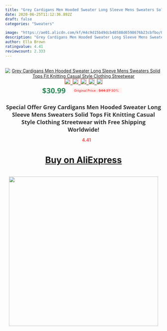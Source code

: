 ```yaml
---
title: "Grey Cardigans Men Hooded Sweater Long Sleeve Mens Sweaters Solid Tops Fit Knitting Casual Style Clothing Streetwear"
date: 2020-06-25T11:12:36.892Z
draft: false
categories: "Sweaters"

image: "https://ae01.alicdn.com/kf/H4c9d15b49dcb48588d6598676b23cbfbo/Grey-Cardigans-Men-Hooded-Sweater-Long-Sleeve-Mens-Sweaters-Solid-Tops-Fit-Knitting-Casual-Style-Clothing.jpg"
description: "Grey Cardigans Men Hooded Sweater Long Sleeve Mens Sweaters Solid Tops Fit Knitting Casual Style Clothing Streetwear"
author: Ella Brown
ratingvalue: 4.41
reviewcount: 2.333
---
```

<br>
<div style="text-align: center;">
<a href="https://s.click.aliexpress.com/e/_A0Gkav" target="_blank" rel="nofollow noopener noreferrer"><img alt="Grey Cardigans Men Hooded Sweater Long Sleeve Mens Sweaters Solid Tops Fit Knitting Casual Style Clothing Streetwear" class="magnifier-image" src="https://ae01.alicdn.com/kf/H4c9d15b49dcb48588d6598676b23cbfbo/Grey-Cardigans-Men-Hooded-Sweater-Long-Sleeve-Mens-Sweaters-Solid-Tops-Fit-Knitting-Casual-Style-Clothing.jpg_640x640.jpg">
<br>
<img style="border:1px solid salmon" src="https://ae01.alicdn.com/kf/H4c9d15b49dcb48588d6598676b23cbfbo/Grey-Cardigans-Men-Hooded-Sweater-Long-Sleeve-Mens-Sweaters-Solid-Tops-Fit-Knitting-Casual-Style-Clothing.jpg_120x120.jpg">&nbsp;&nbsp;<img style="border:1px solid salmon" src="https://ae01.alicdn.com/kf/H63447973c15b4c7c85677b95c5b41fb4e/Grey-Cardigans-Men-Hooded-Sweater-Long-Sleeve-Mens-Sweaters-Solid-Tops-Fit-Knitting-Casual-Style-Clothing.jpg_120x120.jpg">&nbsp;&nbsp;<img style="border:1px solid salmon" src="https://ae01.alicdn.com/kf/H8322b730f480467bbc90f5cf7acf193ci/Grey-Cardigans-Men-Hooded-Sweater-Long-Sleeve-Mens-Sweaters-Solid-Tops-Fit-Knitting-Casual-Style-Clothing.jpg_120x120.jpg">&nbsp;&nbsp;<img style="border:1px solid salmon" src="https://ae01.alicdn.com/kf/H93046261eb9d4fdbbcba08cc0fe674a6u/Grey-Cardigans-Men-Hooded-Sweater-Long-Sleeve-Mens-Sweaters-Solid-Tops-Fit-Knitting-Casual-Style-Clothing.jpg_120x120.jpg">&nbsp;&nbsp;<img style="border:1px solid salmon" src="https://ae01.alicdn.com/kf/H9b3aa7c495234c14ade20c4097db8e615/Grey-Cardigans-Men-Hooded-Sweater-Long-Sleeve-Mens-Sweaters-Solid-Tops-Fit-Knitting-Casual-Style-Clothing.jpg_120x120.jpg"></a></div><br0>
<div style="text-align: center;"><span style="background-color: white; border: 0px; box-sizing: border-box; color: seagreen; display: inline-block; font-family: &quot;open sans&quot; , &quot;arial&quot; , &quot;helvetica&quot; , sans-serif , &quot;heiti&quot;; font-size: 24px; font-stretch: inherit; font-weight: 700; line-height: inherit; margin: 0px 10px 0px 0px; padding: 0px; vertical-align: middle;">$30.99 </span>
<span style="background: rgb(255 , 241 , 241); border-radius: 3px; border: 0px; box-sizing: border-box; color: #ff4747; display: inline-block; font-family: inherit; font-size: 12px; font-stretch: inherit; font-style: inherit; font-variant: inherit; font-weight: 600; line-height: inherit; margin: 0px; padding: 2px 5px; transform: scale(0.9); vertical-align: middle;">Original Price : <b style="text-decoration: line-through;">$44.27 </b> 30%&nbsp;&nbsp;</span></div>
<h1 style="color: #333333; display: inline-block; font-family: &quot;open sans&quot; , &quot;arial&quot; , &quot;helvetica&quot; , sans-serif , &quot;heiti&quot;; font-size: 18px; font-stretch: inherit; font-weight: 700; text-align: center;">Special Offer Grey Cardigans Men Hooded Sweater Long Sleeve Mens Sweaters Solid Tops Fit Knitting Casual Style Clothing Streetwear with Free Shipping Worldwide!</h1>
<div style="color: #ff4747; text-align: center;">
<img src="https://4.bp.blogspot.com/-M0ZcTcb-5uY/XleCXlxnR4I/AAAAAAAAAEc/OrjgMkXV1oMQFaCRZj5HQwOCBcu3w1FegCPcBGAYYCw/s1600/star.png" style="height: 15px;">&nbsp;<b>4.41</b></div>
<div class="button_cont" align="center"><a class="buynow_a" href="https://s.click.aliexpress.com/e/_A0Gkav" target="_blank" rel="nofollow noopener noreferrer"><H1>Buy on AliExpress</H1></a></div><br>
<div class="separator" style="clear: both; text-align: center;">
<img src="https://lh3.googleusercontent.com/-pTy5HemUv9M/XlePHvY0dAI/AAAAAAAAAE4/0nX5iRUoIWY8eMW9Dpxeirr157OZliDIgCLcBGAsYHQ/s1600/badge.gif" width="480">
</div>
